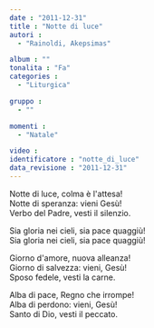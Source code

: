 ```yaml
---
date : "2011-12-31"
title : "Notte di luce"
autori : 
  - "Rainoldi, Akepsimas"

album : ""
tonalita : "Fa"
categories : 
  - "Liturgica"

gruppo : 
  - ""

momenti : 
  - "Natale"

video : 
identificatore : "notte_di_luce"
data_revisione : "2011-12-31"
---
```

  
  
Notte di luce, colma è l'attesa!  
Notte di speranza: vieni Gesù!  
Verbo del Padre, vesti il silenzio.  
  
  
Sia  gloria nei cieli, sia pace quaggiù!  
Sia  gloria nei cieli, sia pace quaggiù!  
  
  
Giorno d'amore, nuova alleanza!  
Giorno di salvezza: vieni, Gesù!  
Sposo fedele, vesti la carne.  
  
  
Alba di pace, Regno che irrompe!  
Alba di perdono: vieni, Gesù!  
Santo di Dio, vesti il peccato.  
  
  
  
  
  
  
